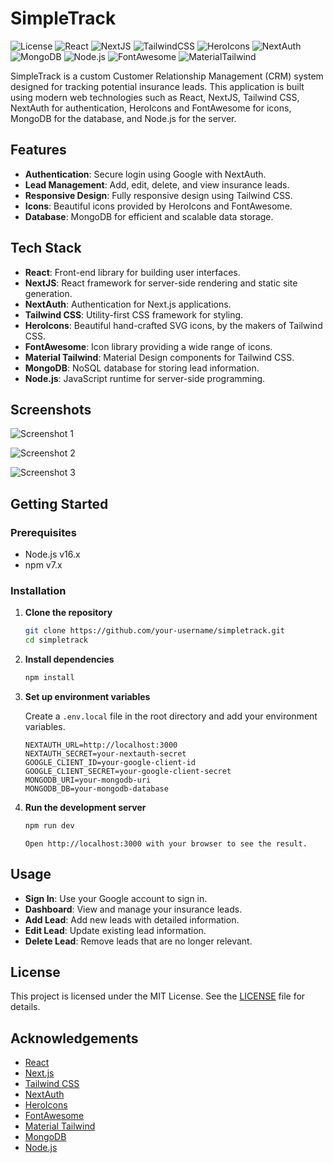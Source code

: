 # SimpleTrack

![License](https://img.shields.io/badge/license-MIT-blue.svg)
![React](https://img.shields.io/badge/React-v18.2.0-blue)
![NextJS](https://img.shields.io/badge/NextJS-v14.2.3-blue)
![TailwindCSS](https://img.shields.io/badge/TailwindCSS-v3.4.3-blue)
![HeroIcons](https://img.shields.io/badge/HeroIcons-v2.1.3-blue)
![NextAuth](https://img.shields.io/badge/NextAuth-v4.24.7-blue)
![MongoDB](https://img.shields.io/badge/MongoDB-v6.6.2-blue)
![Node.js](https://img.shields.io/badge/Node.js-v16.0.0-blue)
![FontAwesome](https://img.shields.io/badge/FontAwesome-v6.5.2-blue)
![MaterialTailwind](https://img.shields.io/badge/MaterialTailwind-v2.1.9-blue)

SimpleTrack is a custom Customer Relationship Management (CRM) system designed for tracking potential insurance leads. This application is built using modern web technologies such as React, NextJS, Tailwind CSS, NextAuth for authentication, HeroIcons and FontAwesome for icons, MongoDB for the database, and Node.js for the server.

## Features

- **Authentication**: Secure login using Google with NextAuth.
- **Lead Management**: Add, edit, delete, and view insurance leads.
- **Responsive Design**: Fully responsive design using Tailwind CSS.
- **Icons**: Beautiful icons provided by HeroIcons and FontAwesome.
- **Database**: MongoDB for efficient and scalable data storage.

## Tech Stack

- **React**: Front-end library for building user interfaces.
- **NextJS**: React framework for server-side rendering and static site generation.
- **NextAuth**: Authentication for Next.js applications.
- **Tailwind CSS**: Utility-first CSS framework for styling.
- **HeroIcons**: Beautiful hand-crafted SVG icons, by the makers of Tailwind CSS.
- **FontAwesome**: Icon library providing a wide range of icons.
- **Material Tailwind**: Material Design components for Tailwind CSS.
- **MongoDB**: NoSQL database for storing lead information.
- **Node.js**: JavaScript runtime for server-side programming.

## Screenshots

![Screenshot 1](https://github.com/adamrodgers/simpletrack/assets/80862221/0e27f32b-b81c-4d3e-871e-17bffb4a3cab)

![Screenshot 2](https://github.com/adamrodgers/simpletrack/assets/80862221/e8f7e1d9-c9a9-4fee-8eaa-f2dbe5d6fa5b)

![Screenshot 3](https://github.com/adamrodgers/simpletrack/assets/80862221/02ac8165-8901-4dda-b98f-5a9827da1a04)

## Getting Started

### Prerequisites

- Node.js v16.x
- npm v7.x

### Installation

1. **Clone the repository**

   ```bash
   git clone https://github.com/your-username/simpletrack.git
   cd simpletrack
   ```

2. **Install dependencies**

   ```bash
   npm install
   ```

3. **Set up environment variables**

   Create a `.env.local` file in the root directory and add your environment variables.

   ```plaintext
   NEXTAUTH_URL=http://localhost:3000
   NEXTAUTH_SECRET=your-nextauth-secret
   GOOGLE_CLIENT_ID=your-google-client-id
   GOOGLE_CLIENT_SECRET=your-google-client-secret
   MONGODB_URI=your-mongodb-uri
   MONGODB_DB=your-mongodb-database
   ```

4. **Run the development server**
   ```bash
   npm run dev
   ```
   ```plaintext
   Open http://localhost:3000 with your browser to see the result.
   ```

## Usage

- **Sign In**: Use your Google account to sign in.
- **Dashboard**: View and manage your insurance leads.
- **Add Lead**: Add new leads with detailed information.
- **Edit Lead**: Update existing lead information.
- **Delete Lead**: Remove leads that are no longer relevant.

## License

This project is licensed under the MIT License. See the [LICENSE](LICENSE) file for details.

## Acknowledgements

- [React](https://reactjs.org/)
- [Next.js](https://nextjs.org/)
- [Tailwind CSS](https://tailwindcss.com/)
- [NextAuth](https://next-auth.js.org/)
- [HeroIcons](https://heroicons.com/)
- [FontAwesome](https://fontawesome.com/)
- [Material Tailwind](https://material-tailwind.com/)
- [MongoDB](https://www.mongodb.com/)
- [Node.js](https://nodejs.org/)
